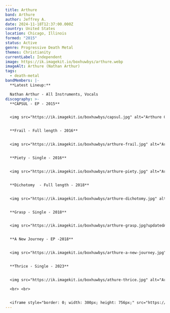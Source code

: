 ```yaml
---
title: Arthure
band: Arthure
author: Jeffrey A.
date: 2024-11-18T12:37:00.000Z
country: United States
location: Chicago, Illinois
formed: "2015"
status: Active
genre: Progressive Death Metal
themes: Christianity
currentLabel: Independent
image: https://ik.imagekit.io/boxhuwbys/arthure.webp
imageAlt: Arthure (Nathan Arthur)
tags:
  - death-metal
bandMembers: |-
  **Latest Lineup:**

  Nathan Arthur - All Instruments, Vocals
discography: >-
  **CAPSUL - EP - 2015**


  <img src="https://ik.imagekit.io/boxhuwbys/capsul.jpg" alt="Arthure CAPSUL - EP cover" style="width:300px; height:auto;">


  **Frail - Full length - 2016**


  <img src="https://ik.imagekit.io/boxhuwbys/arthure-frail.jpg" alt="Arthure Frail cover" style="width:300px; height:auto;">


  **Piety - Single - 2016**


  <img src="https://ik.imagekit.io/boxhuwbys/arthure-piety.jpg" alt="Arthure Piety Single cover" style="width:300px; height:auto;">


  **Dichotomy  - Full length - 2018**


  <img src="https://ik.imagekit.io/boxhuwbys/arthure-dichotomy.jpg" alt="Arthure Dichotomy album cover" style="width:300px; height:auto;">


  **Grasp - Single - 2018**


  <img src="https://ik.imagekit.io/boxhuwbys/arthure-grasp.jpg?updatedAt=1731965645470" alt="Arthure Grasp Single cover" style="width:300px; height:auto;">


  **A New Journey - EP -2018**


  <img src="https://ik.imagekit.io/boxhuwbys/arthure-a-new-journey.jpg" alt="Arthure A New Journey cover" style="width:300px; height:auto;">


  **Thrice - Single - 2023**


  <img src="https://ik.imagekit.io/boxhuwbys/athure-thrice.jpg" alt="Arthure Thrice Single cover" style="width:300px; height:auto;">

  <br> <br>


  <iframe style="border: 0; width: 300px; height: 756px;" src="https://bandcamp.com/EmbeddedPlayer/album=1695201160/size=large/bgcol=333333/linkcol=0f91ff/transparent=true/" seamless><a href="https://arthureofficial.bandcamp.com/album/dichotomy">Dichotomy by Arthure</a></iframe>
---
```

